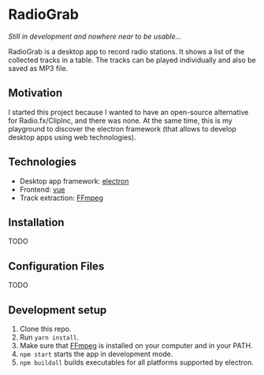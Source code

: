 # RadioGrab

*Still in development and nowhere near to be usable...*

RadioGrab is a desktop app to record radio stations. It shows a list of the collected tracks in a table. The tracks can be played individually and also be saved as MP3 file.

## Motivation

I started this project because I wanted to have an open-source alternative for Radio.fx/ClipInc, and there was none. At the same time, this is my playground to discover the electron framework (that allows to develop desktop apps using web technologies).

## Technologies

* Desktop app framework: [electron](https://electron.atom.io/)
* Frontend: [vue](https://vuejs.org/)
* Track extraction: [FFmpeg](https://www.ffmpeg.org/download.html)

## Installation

TODO

## Configuration Files

TODO

## Development setup

1. Clone this repo.
2. Run `yarn install`.
3. Make sure that [FFmpeg](https://www.ffmpeg.org/download.html) is installed on your computer and in your PATH.
4. `npm start` starts the app in development mode.
5. `npm buildall` builds executables for all platforms supported by electron.